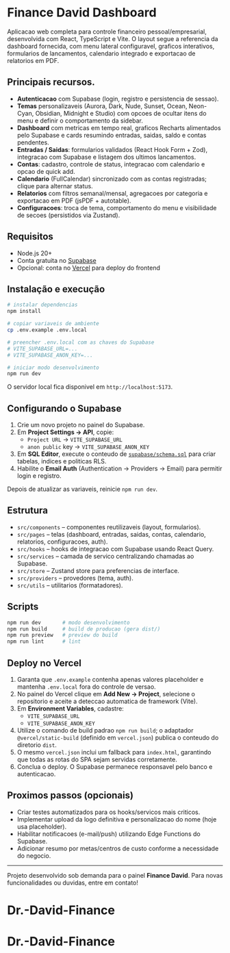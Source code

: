 # Finance David Dashboard

Aplicacao web completa para controle financeiro pessoal/empresarial, desenvolvida com React, TypeScript e Vite. O layout segue a referencia da dashboard fornecida, com menu lateral configuravel, graficos interativos, formularios de lancamentos, calendario integrado e exportacao de relatorios em PDF.

## Principais recursos.

- **Autenticacao** com Supabase (login, registro e persistencia de sessao).
- **Temas** personalizaveis (Aurora, Dark, Nude, Sunset, Ocean, Neon-Cyan, Obsidian, Midnight e Studio) com opcoes de ocultar itens do menu e definir o comportamento da sidebar.
- **Dashboard** com metricas em tempo real, graficos Recharts alimentados pelo Supabase e cards resumindo entradas, saidas, saldo e contas pendentes.
- **Entradas / Saidas**: formularios validados (React Hook Form + Zod), integracao com Supabase e listagem dos ultimos lancamentos.
- **Contas**: cadastro, controle de status, integracao com calendario e opcao de quick add.
- **Calendario** (FullCalendar) sincronizado com as contas registradas; clique para alternar status.
- **Relatorios** com filtros semanal/mensal, agregacoes por categoria e exportacao em PDF (jsPDF + autotable).
- **Configuracoes**: troca de tema, comportamento do menu e visibilidade de secoes (persistidos via Zustand).

## Requisitos

- Node.js 20+
- Conta gratuita no [Supabase](https://supabase.com/)
- Opcional: conta no [Vercel](https://vercel.com/) para deploy do frontend

## Instalação e execução

```bash
# instalar dependencias
npm install

# copiar variaveis de ambiente
cp .env.example .env.local

# preencher .env.local com as chaves do Supabase
# VITE_SUPABASE_URL=...
# VITE_SUPABASE_ANON_KEY=...

# iniciar modo desenvolvimento
npm run dev
```

O servidor local fica disponivel em `http://localhost:5173`.

## Configurando o Supabase

1. Crie um novo projeto no painel do Supabase.
2. Em **Project Settings → API**, copie:
   - `Project URL` → `VITE_SUPABASE_URL`
   - `anon public` key → `VITE_SUPABASE_ANON_KEY`
3. Em **SQL Editor**, execute o conteudo de [`supabase/schema.sql`](supabase/schema.sql) para criar tabelas, indices e politicas RLS.
4. Habilite o **Email Auth** (Authentication → Providers → Email) para permitir login e registro.

Depois de atualizar as variaveis, reinicie `npm run dev`.

## Estrutura

- `src/components` – componentes reutilizaveis (layout, formularios).
- `src/pages` – telas (dashboard, entradas, saidas, contas, calendario, relatorios, configuracoes, auth).
- `src/hooks` – hooks de integracao com Supabase usando React Query.
- `src/services` – camada de servico centralizando chamadas ao Supabase.
- `src/store` – Zustand store para preferencias de interface.
- `src/providers` – provedores (tema, auth).
- `src/utils` – utilitarios (formatadores).

## Scripts

```bash
npm run dev       # modo desenvolvimento
npm run build     # build de producao (gera dist/)
npm run preview   # preview do build
npm run lint      # lint
```

## Deploy no Vercel

1. Garanta que `.env.example` contenha apenas valores placeholder e mantenha `.env.local` fora do controle de versao.
2. No painel do Vercel clique em **Add New → Project**, selecione o repositorio e aceite a deteccao automatica de framework (Vite).
3. Em **Environment Variables**, cadastre:
   - `VITE_SUPABASE_URL`
   - `VITE_SUPABASE_ANON_KEY`
4. Utilize o comando de build padrao `npm run build`; o adaptador `@vercel/static-build` (definido em `vercel.json`) publica o conteudo do diretorio `dist`.
5. O mesmo `vercel.json` inclui um fallback para `index.html`, garantindo que todas as rotas do SPA sejam servidas corretamente.
6. Conclua o deploy. O Supabase permanece responsavel pelo banco e autenticacao.

## Proximos passos (opcionais)

- Criar testes automatizados para os hooks/servicos mais criticos.
- Implementar upload da logo definitiva e personalizacao do nome (hoje usa placeholder).
- Habilitar notificacoes (e-mail/push) utilizando Edge Functions do Supabase.
- Adicionar resumo por metas/centros de custo conforme a necessidade do negocio.

---

Projeto desenvolvido sob demanda para o painel **Finance David**. Para novas funcionalidades ou duvidas, entre em contato!
# Dr.-David-Finance
# Dr.-David-Finance

